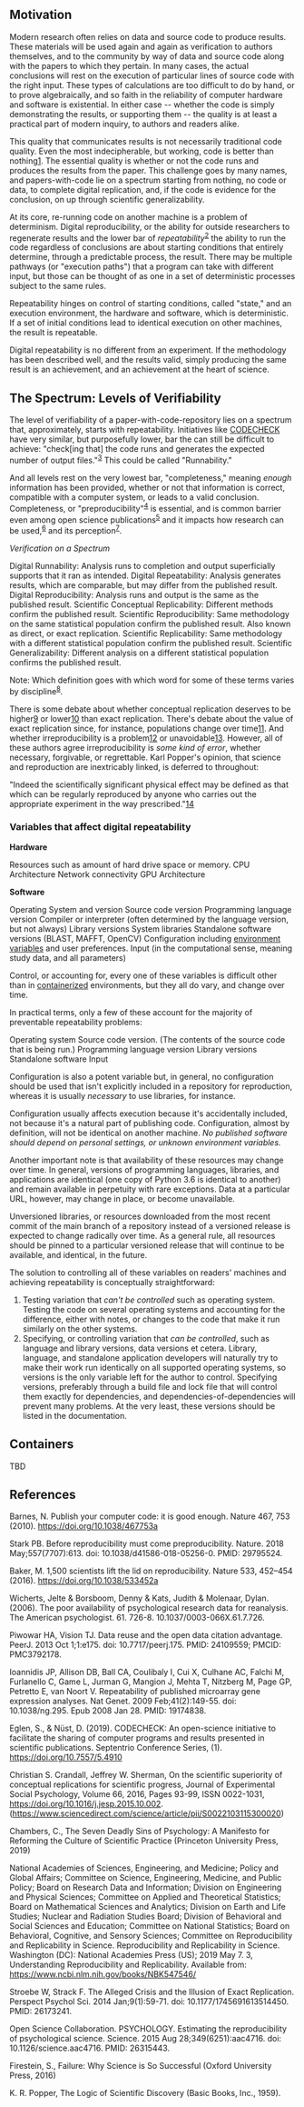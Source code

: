 ## Motivation

Modern research often relies on data and source code to produce results. These materials will be used again and again as verification to authors themselves, and to the community by way of data and source code along with the papers to which they pertain. In many cases, the actual conclusions will rest on the execution of particular lines of source code with the right input. These types of calculations are too difficult to do by hand, or to prove algebraically, and so faith in the reliability of computer hardware and software is existential. In either case -- whether the code is simply demonstrating the results, or supporting them -- the quality is at least a practical part of modern inquiry, to authors and readers alike.

This quality that communicates results is not necessarily traditional code quality. Even the most indecipherable, but working, code is better than nothing[1](#barnes-2010). The essential quality is whether or not the code runs and produces the results from the paper. This challenge goes by many names, and papers-with-code lie on a spectrum starting from nothing, no code or data, to complete digital replication, and, if the code is evidence for the conclusion, on up through scientific generalizability.

At its core, re-running code on another machine is a problem of determinism. Digital reproducibility, or the ability for outside researchers to regenerate results and the lower bar of _repeatability_<sup>[2](#ioannidis-2008)</sup> the ability to run the code regardless of conclusions are about starting conditions that entirely determine, through a predictable process, the result. There may be multiple pathways (or "execution paths") that a program can take with different input, but those can be thought of as one in a set of deterministic processes subject to the same rules.

Repeatability hinges on control of starting conditions, called "state," and an execution environment, the hardware and software, which is deterministic. If a set of initial conditions lead to identical execution on other machines, the result is repeatable.

Digital repeatability is no different from an experiment. If the methodology has been described well, and the results valid, simply producing the same result is an achievement, and an achievement at the heart of science.


## The Spectrum: Levels of Verifiability

The level of verifiability of a paper-with-code-repository lies on a spectrum that, approximately, starts with repeatability. Initiatives like [CODECHECK](https://codecheck.org.uk/) have very similar, but purposefully lower, bar the can still be difficult to achieve: "check[ing that] the code runs and generates the expected number of output files."<sup>[3](#eglen-2019)</sup> This could be called "Runnability."

And all levels rest on the very lowest bar, "completeness,"  meaning _enough_ information has been provided, whether or not that information is correct, compatible with a computer system, or leads to a valid conclusion. Completeness, or "preproducibility"<sup>[4](#stark-2018)</sup> is essential, and is common barrier even among open science publications<sup>[5](#wicherts-2006)</sup> and it impacts how research can be used,<sup>[6](#baker-2016)</sup> and its perception<sup>[7](#piwowar-2013)</sup>.

_Verification on a Spectrum_

Digital Runnability: Analysis runs to completion and output superficially supports that it ran as intended.
Digital Repeatability: Analysis generates results, which are comparable, but may differ from the published result.
Digital Reproducibility: Analysis runs and output is the same as the published result.
Scientific Conceptual Replicability: Different methods confirm the published result.
Scientific Reproducibility: Same methodology on the same statistical population confirm the published result. Also known as direct, or exact replication.
Scientific Replicability: Same methodology with a different statistical population confirm the published result.
Scientific Generalizability: Different analysis on a different statistical population confirms the published result.

Note: Which definition goes with which word for some of these terms varies by discipline<sup>[8](#nas-2019)</sup>.

There is some debate about whether conceptual replication deserves to be higher[9](#crandall-2016) or lower[10](#chambers-2019) than exact replication. There's debate about the value of exact replication since, for instance, populations change over time[11](#stroebe-2014). And whether irreproducibility is a problem[12](#osc-2015) or unavoidable[13](#firestein-2016). However, all of these authors agree irreproducibility is _some kind of error_, whether necessary, forgivable, or regrettable. Karl Popper's opinion, that science and reproduction are inextricably linked, is deferred to throughout:

"Indeed the scientifically significant physical effect may be defined as that which can be regularly reproduced by anyone who carries out the appropriate experiment in the way prescribed."[14](#popper-1959)


### Variables that affect digital repeatability

**Hardware**

Resources such as amount of hard drive space or memory.
CPU Architecture
Network connectivity
GPU Architecture

**Software**

Operating System and version
Source code version
Programming language version
Compiler or interpreter (often determined by the language version, but not always)
Library versions
System libraries
Standalone software versions (BLAST, MAFFT, OpenCV)
Configuration including [environment variables](https://en.wikipedia.org/wiki/Environment_variable) and user preferences.
Input (in the computational sense, meaning study data, and all parameters)

Control, or accounting for, every one of these variables is difficult other than in [containerized](#containers) environments, but they all do vary, and change over time.

In practical terms, only a few of these account for the majority of preventable repeatability problems:

Operating system
Source code version. (The contents of the source code that is being run.)
Programming language version
Library versions
Standalone software
Input


Configuration is also a potent variable but, in general, no configuration should be used that isn't explicitly included in a repository for reproduction, whereas it is usually _necessary_ to use libraries, for instance.

Configuration usually affects execution because it's accidentally included, not because it's a natural part of publishing code. Configuration, almost by definition, will not be identical on another machine. _No published software should depend on personal settings, or unknown environment variables._

Another important note is that availability of these resources may change over time. In general, versions of programming languages, libraries, and applications are identical (one copy of Python 3.6 is identical to another) and remain available in perpetuity with rare exceptions. Data at a particular URL, however, may change in place, or become unavailable.

Unversioned libraries, or resources downloaded from the most recent commit of the main branch of a repository instead of a versioned release is expected to change radically over time. As a general rule, all resources should be pinned to a particular versioned release that will continue to be available, and identical, in the future.

The solution to controlling all of these variables on readers' machines and achieving repeatability is conceptually straightforward:

1. Testing variation that _can't be controlled_ such as operating system. Testing the code on several operating systems and accounting for the difference, either with notes, or changes to the code that make it run similarly on the other systems.
2. Specifying, or controlling variation that _can be controlled_, such as language and library versions, data versions et cetera. Library, language, and standalone application developers will naturally try to make their work run identically on all supported operating systems, so versions is the only variable left for the author to control. Specifying versions, preferably through a build file and lock file that will control them exactly for dependencies, and dependencies-of-dependencies will prevent many problems. At the very least, these versions should be listed in the documentation.


## Containers

TBD

## References

[](#barnes-2010) Barnes, N. Publish your computer code: it is good enough. Nature 467, 753 (2010). https://doi.org/10.1038/467753a

[](#stark-2018)Stark PB. Before reproducibility must come preproducibility. Nature. 2018 May;557(7707):613. doi: 10.1038/d41586-018-05256-0. PMID: 29795524.

[](#baker-2016) Baker, M. 1,500 scientists lift the lid on reproducibility. Nature 533, 452–454 (2016). https://doi.org/10.1038/533452a

[](#wicherts-2006) Wicherts, Jelte & Borsboom, Denny & Kats, Judith & Molenaar, Dylan. (2006). The poor availability of psychological research data for reanalysis. The American psychologist. 61. 726-8. 10.1037/0003-066X.61.7.726.

[](#piwowar-2013) Piwowar HA, Vision TJ. Data reuse and the open data citation advantage. PeerJ. 2013 Oct 1;1:e175. doi: 10.7717/peerj.175. PMID: 24109559; PMCID: PMC3792178.

[](#ioannidis-2008) Ioannidis JP, Allison DB, Ball CA, Coulibaly I, Cui X, Culhane AC, Falchi M, Furlanello C, Game L, Jurman G, Mangion J, Mehta T, Nitzberg M, Page GP, Petretto E, van Noort V. Repeatability of published microarray gene expression analyses. Nat Genet. 2009 Feb;41(2):149-55. doi: 10.1038/ng.295. Epub 2008 Jan 28. PMID: 19174838.

[](#eglen-2019) Eglen, S., & Nüst, D. (2019). CODECHECK: An open-science initiative to facilitate the sharing of computer programs and results presented in scientific publications. Septentrio Conference Series, (1). https://doi.org/10.7557/5.4910

[](#crandall-2016) Christian S. Crandall, Jeffrey W. Sherman,
On the scientific superiority of conceptual replications for scientific progress,
Journal of Experimental Social Psychology,
Volume 66,
2016,
Pages 93-99,
ISSN 0022-1031,
https://doi.org/10.1016/j.jesp.2015.10.002.
(https://www.sciencedirect.com/science/article/pii/S0022103115300020)

[](#chambers-2019) Chambers, C., The Seven Deadly Sins of Psychology: A Manifesto for Reforming the Culture of Scientific Practice (Princeton University Press, 2019)

[](#nas-2019) National Academies of Sciences, Engineering, and Medicine; Policy and Global Affairs; Committee on Science, Engineering, Medicine, and Public Policy; Board on Research Data and Information; Division on Engineering and Physical Sciences; Committee on Applied and Theoretical Statistics; Board on Mathematical Sciences and Analytics; Division on Earth and Life Studies; Nuclear and Radiation Studies Board; Division of Behavioral and Social Sciences and Education; Committee on National Statistics; Board on Behavioral, Cognitive, and Sensory Sciences; Committee on Reproducibility and Replicability in Science. Reproducibility and Replicability in Science. Washington (DC): National Academies Press (US); 2019 May 7. 3, Understanding Reproducibility and Replicability. Available from: https://www.ncbi.nlm.nih.gov/books/NBK547546/

[](#stroebe-2014) Stroebe W, Strack F. The Alleged Crisis and the Illusion of Exact Replication. Perspect Psychol Sci. 2014 Jan;9(1):59-71. doi: 10.1177/1745691613514450. PMID: 26173241.

[](#osc-2015) Open Science Collaboration. PSYCHOLOGY. Estimating the reproducibility of psychological science. Science. 2015 Aug 28;349(6251):aac4716. doi: 10.1126/science.aac4716. PMID: 26315443.

[](#firestein-2016) Firestein, S., Failure: Why Science is So Successful (Oxford University Press, 2016)

[](#popper-1959) K. R. Popper, The Logic of Scientific Discovery (Basic Books, Inc., 1959).
